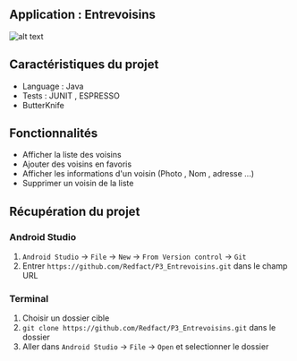 ## Application : Entrevoisins
![alt text](https://github.com/Redfact/P3_Entrevoisins/entrevoisin.png)

## Caractéristiques du projet

* Language : Java 
* Tests : JUNIT , ESPRESSO
* ButterKnife

## Fonctionnalités

* Afficher la liste des voisins 
* Ajouter des voisins en favoris 
* Afficher les informations d'un voisin (Photo , Nom , adresse ...)
* Supprimer un voisin de la liste

## Récupération du projet 

### Android Studio

1. `Android Studio` -> `File` -> `New` -> `From Version control` -> `Git`
2. Entrer `https://github.com/Redfact/P3_Entrevoisins.git` dans le champ URL

### Terminal
1. Choisir un dossier cible
1. `git clone https://github.com/Redfact/P3_Entrevoisins.git` dans le dossier
2. Aller dans `Android Studio` -> `File` -> `Open` et selectionner le dossier 
